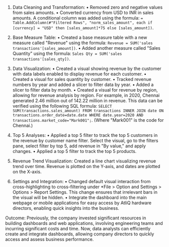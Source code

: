 1. Data Cleaning and Transformation:
•	Removed zero and negative values from sales amounts.
•	Converted currency from USD to INR in sales amounts. A conditional column was added using the formula:
 `= Table.AddColumn(#"Filtered Rows", "norm_sales_amount", each if [currency] = "USD" then [sales_amount]*75 else [sales_amount])`.

3. Base Measure Table:
•	Created a base measure table with a new measure called "Revenue" using the formula: `Revenue = SUM('sales transactions'[sales_amount])`.
•	Added another measure called "Sales Quantity" using the formula: `Sales Qty = SUM('sales transactions'[sales_qty])`.

4. Data Visualization:
•	Created a visual showing revenue by the customer with data labels enabled to display revenue for each customer.
•	Created a visual for sales quantity by customer.
•	Tracked revenue numbers by year and added a slicer to filter data by year.
•	Added a slicer to filter data by month.
•	Created a visual for revenue by region, allowing for revenue analysis by region. For example, in 2020, Chennai generated 2.46 million out of 142.22 million
  in revenue. 
  This data can be verified using the following SQL formula:
 `SELECT SUM(transactions.sales_amount) FROM transactions INNER JOIN date ON transactions.order_date=date.date WHERE date.year=2020 AND transactions.market_code="Mark001";`. (Where "Mark001" is the code for Chennai.)

5. Top 5 Analyses:
•	Applied a top 5 filter to track the top 5 customers in the revenue by customer name filter. Select the visual, go to the filters pane, select filter by top 5,
  add revenue in "By value," and apply changes.
•	Applied a top 5 filter to track the top 5 products.

6. Revenue Trend Visualization:
Created a line chart visualizing revenue trend over time. Revenue is plotted on the Y-axis, and dates are plotted on the X-axis.

7. Settings and Integration:
•	Changed default visual interaction from cross-highlighting to cross-filtering under *File > Option and Settings > Options > Report Settings.
  This change ensures that irrelevant bars in the visual will be hidden.
•	Integrate the dashboard into the main webpage or mobile applications for easy access by AtliQ hardware directors, enabling quick insights into the business.

Outcome: Previously, the company invested significant resources in building dashboards and web applications, involving engineering teams and incurring significant 
costs and time. Now, data analysts can efficiently create and integrate dashboards, allowing company directors to quickly access and assess business performance.
